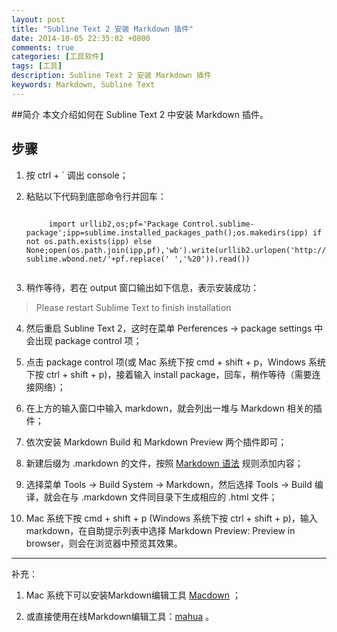 ```yaml
---
layout: post
title: "Subline Text 2 安装 Markdown 插件"
date: 2014-10-05 22:35:02 +0800
comments: true
categories: [工具软件]
tags: [工具]
description: Subline Text 2 安装 Markdown 插件
keywords: Markdown, Subline Text 
---
```


##简介
本文介绍如何在 Subline Text 2 中安装 Markdown 插件。

<!--more-->

## 步骤

1. 按 ctrl + ` 调出 console；  

2. 粘贴以下代码到底部命令行并回车： 

    <code>
        import urllib2,os;pf='Package Control.sublime-package';ipp=sublime.installed_packages_path();os.makedirs(ipp) if not os.path.exists(ipp) else None;open(os.path.join(ipp,pf),'wb').write(urllib2.urlopen('http://sublime.wbond.net/'+pf.replace(' ','%20')).read())
    </code>  

3. 稍作等待，若在 output 窗口输出如下信息，表示安装成功：  
> Please restart Sublime Text to finish installation   

4. 然后重启 Subline Text 2，这时在菜单 Perferences -> package settings 中会出现 package control 项；  

5. 点击 package control 项(或 Mac 系统下按 cmd + shift + p，Windows 系统下按 ctrl + shift + p)，接着输入 install package，回车，稍作等待（需要连接网络）；  

6. 在上方的输入窗口中输入 markdown，就会列出一堆与 Markdown 相关的插件；

7. 依次安装 Markdown Build 和 Markdown Preview 两个插件即可；

8. 新建后缀为 .markdown 的文件，按照 [Markdown 语法](http://wowubuntu.com/markdown/#blockquote) 规则添加内容；  

9. 选择菜单 Tools -> Build System -> Markdown，然后选择 Tools -> Build 编译，就会在与 .markdown 文件同目录下生成相应的 .html 文件；

10. Mac 系统下按 cmd + shift + p (Windows 系统下按 ctrl + shift + p)，输入 markdown，在自助提示列表中选择 Markdown Preview: Preview in browser，则会在浏览器中预览其效果。 

---
补充：

1. Mac 系统下可以安装Markdown编辑工具 [Macdown](http://macdown.uranusjr.com/) ；  

2. 或直接使用在线Markdown编辑工具：[mahua](http://mahua.jser.me/) 。

